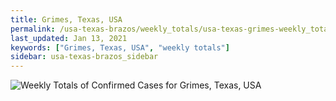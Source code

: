 ```yaml
---
title: Grimes, Texas, USA
permalink: /usa-texas-brazos/weekly_totals/usa-texas-grimes-weekly_totals.html
last_updated: Jan 13, 2021
keywords: ["Grimes, Texas, USA", "weekly totals"]
sidebar: usa-texas-brazos_sidebar
---
```


![Weekly Totals of Confirmed Cases for Grimes, Texas, USA](/covid_tracker/images/graphs/usa-texas-grimes-weekly_totals_graph.png)
